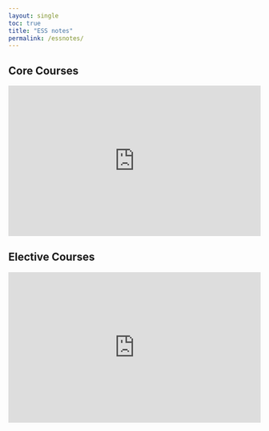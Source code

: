 ```yaml
---
layout: single
toc: true
title: "ESS notes"
permalink: /essnotes/
---
```


## Core Courses
<iframe src="https://drive.google.com/embeddedfolderview?id=1MiFTU8iFxyr0jQFxkcfO3WgSW2Kpcugm#list" style="width:100%; height:300px; border:0;"></iframe>

## Elective Courses
<iframe src="https://drive.google.com/embeddedfolderview?id=1JTj7s0nRso11YjV7Vf92xCQ_mVWkZFIj#list" style="width:100%; height:300px; border:0;"></iframe>

